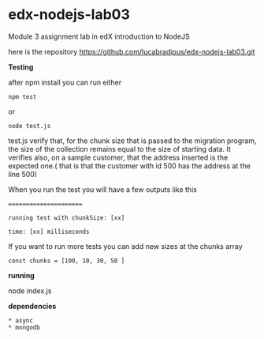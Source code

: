
# edx-nodejs-lab03
Module 3 assignment lab in edX introduction to NodeJS 

here is the repository https://github.com/lucabradipus/edx-nodejs-lab03.git

**Testing**

after npm install you can run either
    
    npm test  
or 
    
    node test.js  
        
test.js verify that, for the chunk size that is passed to the migration program, the size of the collection remains equal to the size of starting data. It verifies also, on a sample customer, that the address inserted is the expected one.( that is that the customer with id 500 has the address at the line 500)

When you run the test you will have a few outputs like this

    ===================== 
    
    running test with chunkSize: [xx]
    
    time: [xx] milliseconds


If you want to run more tests you can add new sizes at the chunks array

    const chunks = [100, 10, 30, 50 ] 

**running**

node index.js <chunk size>

**dependencies**
    
    * async
    * mongodb
